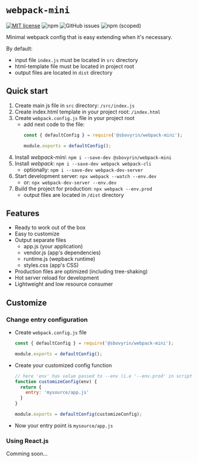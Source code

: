 # `webpack-mini`

[![MIT license](http://img.shields.io/badge/license-MIT-brightgreen.svg)](http://opensource.org/licenses/MIT)
![npm](https://img.shields.io/npm/dm/@sbovyrin/webpack-mini?style=for-the-badge)
![GitHub issues](https://img.shields.io/github/issues/sbovyrin/webpack-mini?style=for-the-badge)
![npm (scoped)](https://img.shields.io/npm/v/@sbovyrin/webpack-mini?color=brightgreen&style=for-the-badge)


Minimal webpack config that is easy extending when it's necessary.

By default:
- input file `index.js` must be located in `src` directory
- html-template file must be located in project root
- output files are located in `dist` directory


## Quick start

1. Create main js file in `src` directory: `/src/index.js`
2. Create index.html template in your project root: `/index.html`
3. Create `webpack.config.js` file in your project root
    - add next code to the file:
        ```javascript
        const { defaultConfig } = require('@sbovyrin/webpack-mini');
        
        module.exports = defaultConfig();
        ```
4. Install *webpack-mini*: `npm i --save-dev @sbovyrin/webpack-mini`
5. Install *webpack*: `npm i --save-dev webpack webpack-cli`
    - optionally: `npm i --save-dev webpack-dev-server`
6. Start development server: `npx webpack --watch --env.dev`
    - or: `npx webpack-dev-server --env.dev`
7. Build the project for production: `npx webpack --env.prod`
    - output files are located in `/dist` directory


## Features

- Ready to work out of the box
- Easy to customize
- Output separate files
    - app.js (your application)
    - vendor.js (app's dependencies)
    - runtime.js (wepback runtime)
    - styles.css (app's CSS)
- Production files are optimized (including tree-shaking)
- Hot server reload for development
- Lightweight and low resource consumer


## Customize

### Change entry configuration
- Create `webpack.config.js` file
    ```javascript
    const { defaultConfig } = require('@sbovyrin/webpack-mini');

    module.exports = defaultConfig();
    ```
- Create your customized config function
    ```javascript
    // here 'env' has value passed to --env (i.e '--env.prod' in script command)
    function customizeConfig(env) {
      return {
        entry: 'mysource/app.js'
      }
    }

    module.exports = defaultConfig(customizeConfig);
    ```
- Now your entry point is `mysource/app.js`

### Using React.js

Comming soon...
